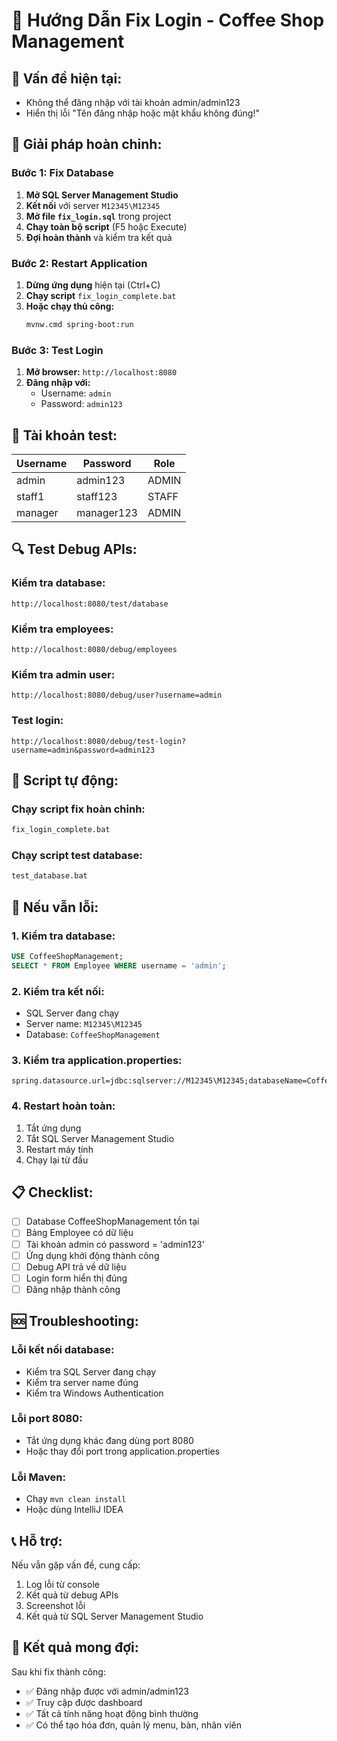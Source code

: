 # 🔧 Hướng Dẫn Fix Login - Coffee Shop Management

## 🚨 Vấn đề hiện tại:
- Không thể đăng nhập với tài khoản admin/admin123
- Hiển thị lỗi "Tên đăng nhập hoặc mật khẩu không đúng!"

## 🔧 Giải pháp hoàn chỉnh:

### **Bước 1: Fix Database**
1. **Mở SQL Server Management Studio**
2. **Kết nối** với server `M12345\M12345`
3. **Mở file `fix_login.sql`** trong project
4. **Chạy toàn bộ script** (F5 hoặc Execute)
5. **Đợi hoàn thành** và kiểm tra kết quả

### **Bước 2: Restart Application**
1. **Dừng ứng dụng** hiện tại (Ctrl+C)
2. **Chạy script** `fix_login_complete.bat`
3. **Hoặc chạy thủ công:**
   ```bash
   mvnw.cmd spring-boot:run
   ```

### **Bước 3: Test Login**
1. **Mở browser:** `http://localhost:8080`
2. **Đăng nhập với:**
   - Username: `admin`
   - Password: `admin123`

## 🎯 Tài khoản test:

| Username | Password | Role |
|----------|----------|------|
| admin | admin123 | ADMIN |
| staff1 | staff123 | STAFF |
| manager | manager123 | ADMIN |

## 🔍 Test Debug APIs:

### **Kiểm tra database:**
```
http://localhost:8080/test/database
```

### **Kiểm tra employees:**
```
http://localhost:8080/debug/employees
```

### **Kiểm tra admin user:**
```
http://localhost:8080/debug/user?username=admin
```

### **Test login:**
```
http://localhost:8080/debug/test-login?username=admin&password=admin123
```

## 🚀 Script tự động:

### **Chạy script fix hoàn chỉnh:**
```bash
fix_login_complete.bat
```

### **Chạy script test database:**
```bash
test_database.bat
```

## 🔧 Nếu vẫn lỗi:

### **1. Kiểm tra database:**
```sql
USE CoffeeShopManagement;
SELECT * FROM Employee WHERE username = 'admin';
```

### **2. Kiểm tra kết nối:**
- SQL Server đang chạy
- Server name: `M12345\M12345`
- Database: `CoffeeShopManagement`

### **3. Kiểm tra application.properties:**
```properties
spring.datasource.url=jdbc:sqlserver://M12345\M12345;databaseName=CoffeeShopManagement;encrypt=true;trustServerCertificate=true
```

### **4. Restart hoàn toàn:**
1. Tắt ứng dụng
2. Tắt SQL Server Management Studio
3. Restart máy tính
4. Chạy lại từ đầu

## 📋 Checklist:

- [ ] Database CoffeeShopManagement tồn tại
- [ ] Bảng Employee có dữ liệu
- [ ] Tài khoản admin có password = 'admin123'
- [ ] Ứng dụng khởi động thành công
- [ ] Debug API trả về dữ liệu
- [ ] Login form hiển thị đúng
- [ ] Đăng nhập thành công

## 🆘 Troubleshooting:

### **Lỗi kết nối database:**
- Kiểm tra SQL Server đang chạy
- Kiểm tra server name đúng
- Kiểm tra Windows Authentication

### **Lỗi port 8080:**
- Tắt ứng dụng khác đang dùng port 8080
- Hoặc thay đổi port trong application.properties

### **Lỗi Maven:**
- Chạy `mvn clean install`
- Hoặc dùng IntelliJ IDEA

## 📞 Hỗ trợ:

Nếu vẫn gặp vấn đề, cung cấp:
1. Log lỗi từ console
2. Kết quả từ debug APIs
3. Screenshot lỗi
4. Kết quả từ SQL Server Management Studio

## 🎉 Kết quả mong đợi:

Sau khi fix thành công:
- ✅ Đăng nhập được với admin/admin123
- ✅ Truy cập được dashboard
- ✅ Tất cả tính năng hoạt động bình thường
- ✅ Có thể tạo hóa đơn, quản lý menu, bàn, nhân viên 